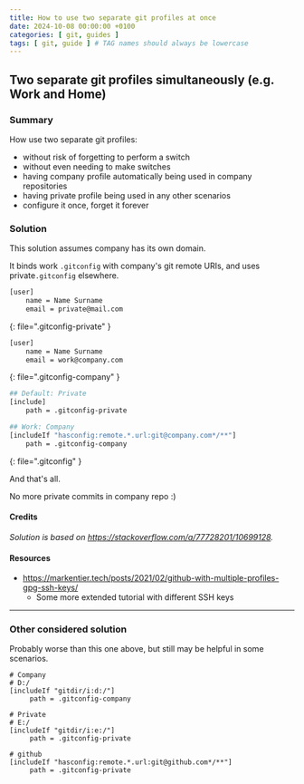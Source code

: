 ```yaml
---
title: How to use two separate git profiles at once
date: 2024-10-08 00:00:00 +0100
categories: [ git, guides ]
tags: [ git, guide ] # TAG names should always be lowercase
---
```


## Two separate git profiles simultaneously (e.g. Work and Home)

### Summary

How use two separate git profiles:

- without risk of forgetting to perform a switch
- without even needing to make switches
- having company profile automatically being used in company repositories
- having private profile being used in any other scenarios
- configure it once, forget it forever

### Solution

This solution assumes company has its own domain.

It binds work `.gitconfig` with company's git remote URIs, and uses private`.gitconfig` elsewhere.

```bash
[user]
	name = Name Surname
	email = private@mail.com
```
{: file=".gitconfig-private" }

```bash
[user]
	name = Name Surname
	email = work@company.com
```
{: file=".gitconfig-company" }

```bash
## Default: Private
[include]
    path = .gitconfig-private

## Work: Company
[includeIf "hasconfig:remote.*.url:git@company.com*/**"]
    path = .gitconfig-company
```
{: file=".gitconfig" }

And that's all.

No more private commits in company repo :)

#### Credits

_Solution is based on https://stackoverflow.com/a/77728201/10699128._

#### Resources

- https://markentier.tech/posts/2021/02/github-with-multiple-profiles-gpg-ssh-keys/
    - Some more extended tutorial with different SSH keys

---

### Other considered solution

Probably worse than this one above, but still may be helpful in some scenarios.

```shell
# Company
# D:/
[includeIf "gitdir/i:d:/"]
     path = .gitconfig-company

# Private
# E:/
[includeIf "gitdir/i:e:/"]
     path = .gitconfig-private

# github
[includeIf "hasconfig:remote.*.url:git@github.com*/**"]
     path = .gitconfig-private
```
